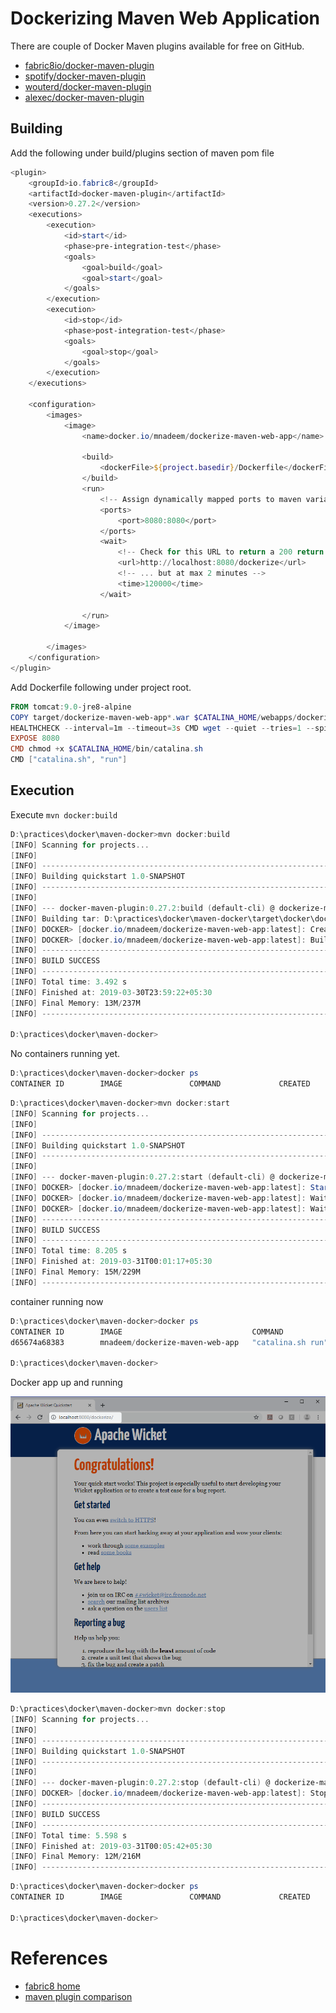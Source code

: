 # Dockerizing Maven Web Application

 There are couple of Docker Maven plugins available for free on GitHub.
 
* [fabric8io/docker-maven-plugin](https://github.com/fabric8io/docker-maven-plugin)
* [spotify/docker-maven-plugin](https://github.com/spotify/docker-maven-plugin)
* [wouterd/docker-maven-plugin](https://github.com/wouterd/docker-maven-plugin)
* [alexec/docker-maven-plugin](https://github.com/alexec/docker-maven-plugin)

## Building

Add the following under build/plugins section of maven pom file

```Powershell
<plugin>
    <groupId>io.fabric8</groupId>
    <artifactId>docker-maven-plugin</artifactId>
    <version>0.27.2</version>
    <executions>
        <execution>
            <id>start</id>
            <phase>pre-integration-test</phase>
            <goals>
                <goal>build</goal>
                <goal>start</goal>
            </goals>
        </execution>
        <execution>
            <id>stop</id>
            <phase>post-integration-test</phase>
            <goals>
                <goal>stop</goal>
            </goals>
        </execution>
    </executions>

    <configuration>
        <images>
            <image> 
                <name>docker.io/mnadeem/dockerize-maven-web-app</name> 

                <build>
                    <dockerFile>${project.basedir}/Dockerfile</dockerFile >
                </build> 
                <run>
                    <!-- Assign dynamically mapped ports to maven variables (which can be reused in integration tests) -->
                    <ports>
                        <port>8080:8080</port>
                    </ports>
                    <wait>
                        <!-- Check for this URL to return a 200 return code .... -->
                        <url>http://localhost:8080/dockerize</url>
                        <!-- ... but at max 2 minutes -->
                        <time>120000</time>
                    </wait>								
                    
                </run>
            </image>

        </images>
    </configuration>
</plugin>
```
Add Dockerfile following under project root.

```Powershell
FROM tomcat:9.0-jre8-alpine
COPY target/dockerize-maven-web-app*.war $CATALINA_HOME/webapps/dockerize.war
HEALTHCHECK --interval=1m --timeout=3s CMD wget --quiet --tries=1 --spider http://localhost:8080/dockerize || exit 1
EXPOSE 8080
CMD chmod +x $CATALINA_HOME/bin/catalina.sh
CMD ["catalina.sh", "run"]

```

## Execution

Execute `mvn docker:build`

```Powershell
D:\practices\docker\maven-docker>mvn docker:build
[INFO] Scanning for projects...
[INFO]
[INFO] ------------------------------------------------------------------------
[INFO] Building quickstart 1.0-SNAPSHOT
[INFO] ------------------------------------------------------------------------
[INFO]
[INFO] --- docker-maven-plugin:0.27.2:build (default-cli) @ dockerize-maven-web-app ---
[INFO] Building tar: D:\practices\docker\maven-docker\target\docker\docker.io\mnadeem\dockerize-maven-web-app\tmp\docker-build.tar
[INFO] DOCKER> [docker.io/mnadeem/dockerize-maven-web-app:latest]: Created docker-build.tar in 564 milliseconds
[INFO] DOCKER> [docker.io/mnadeem/dockerize-maven-web-app:latest]: Built image sha256:93f0b
[INFO] ------------------------------------------------------------------------
[INFO] BUILD SUCCESS
[INFO] ------------------------------------------------------------------------
[INFO] Total time: 3.492 s
[INFO] Finished at: 2019-03-30T23:59:22+05:30
[INFO] Final Memory: 13M/237M
[INFO] ------------------------------------------------------------------------

D:\practices\docker\maven-docker>
```

No containers running yet.

```Powershell
D:\practices\docker\maven-docker>docker ps
CONTAINER ID        IMAGE               COMMAND             CREATED             STATUS              PORTS               NAMES

```


```Powershell
D:\practices\docker\maven-docker>mvn docker:start
[INFO] Scanning for projects...
[INFO]
[INFO] ------------------------------------------------------------------------
[INFO] Building quickstart 1.0-SNAPSHOT
[INFO] ------------------------------------------------------------------------
[INFO]
[INFO] --- docker-maven-plugin:0.27.2:start (default-cli) @ dockerize-maven-web-app ---
[INFO] DOCKER> [docker.io/mnadeem/dockerize-maven-web-app:latest]: Start container d65674a68383
[INFO] DOCKER> [docker.io/mnadeem/dockerize-maven-web-app:latest]: Waiting on url http://localhost:8080/dockerize.
[INFO] DOCKER> [docker.io/mnadeem/dockerize-maven-web-app:latest]: Waited on url http://localhost:8080/dockerize 3948 ms
[INFO] ------------------------------------------------------------------------
[INFO] BUILD SUCCESS
[INFO] ------------------------------------------------------------------------
[INFO] Total time: 8.205 s
[INFO] Finished at: 2019-03-31T00:01:17+05:30
[INFO] Final Memory: 15M/229M
[INFO] ------------------------------------------------------------------------
```
container running now

```Powershell
D:\practices\docker\maven-docker>docker ps
CONTAINER ID        IMAGE                             COMMAND             CREATED             STATUS                             PORTS                    NAMES
d65674a68383        mnadeem/dockerize-maven-web-app   "catalina.sh run"   12 seconds ago      Up 10 seconds (health: starting)   0.0.0.0:8080->8080/tcp   dockerize-maven-web-app-1

D:\practices\docker\maven-docker>
```
Docker app up and running

![](resources/dockerized-app.png)


```Powershell
D:\practices\docker\maven-docker>mvn docker:stop
[INFO] Scanning for projects...
[INFO]
[INFO] ------------------------------------------------------------------------
[INFO] Building quickstart 1.0-SNAPSHOT
[INFO] ------------------------------------------------------------------------
[INFO]
[INFO] --- docker-maven-plugin:0.27.2:stop (default-cli) @ dockerize-maven-web-app ---
[INFO] DOCKER> [docker.io/mnadeem/dockerize-maven-web-app:latest]: Stop and removed container d65674a68383 after 0 ms
[INFO] ------------------------------------------------------------------------
[INFO] BUILD SUCCESS
[INFO] ------------------------------------------------------------------------
[INFO] Total time: 5.598 s
[INFO] Finished at: 2019-03-31T00:05:42+05:30
[INFO] Final Memory: 12M/216M
[INFO] ------------------------------------------------------------------------
```

```Powershell
D:\practices\docker\maven-docker>docker ps
CONTAINER ID        IMAGE               COMMAND             CREATED             STATUS              PORTS               NAMES

D:\practices\docker\maven-docker>
```



# References


* [fabric8 home](https://dmp.fabric8.io/)
* [maven plugin comparison](https://github.com/kostis-codefresh/docker-maven-comparison)